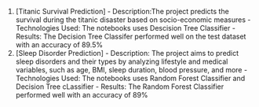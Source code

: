 1.   [Titanic Survival Prediction]
    -  Description:The project predicts the survival during the titanic disaster based on socio-economic measures
    - Technologies Used: The notebooks uses Descision Tree Classifier
    - Results: The Decision Tree Classifer performed well on the test dataset with an accuracy of 89.5%
2.   [Sleep Disorder Prediction]
    - Description: The project aims to predict sleep disorders and their types by analyzing lifestyle and medical variables, such as age, BMI, sleep duration, 
blood pressure, and more
    - Technologies Used: The notebooks uses Random Forest Classifier and Decision Tree cLassifier
    - Results: The Random Forest Classifier performed well with an accuracy of 89%
